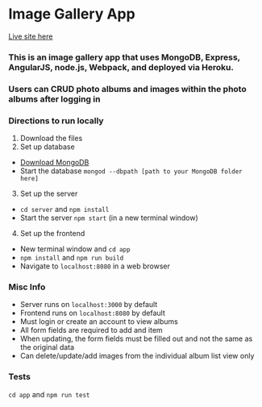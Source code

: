# Image Gallery App

[Live site here](https://dh-photo-album-app.herokuapp.com/#/)

### This is an image gallery app that uses MongoDB, Express, AngularJS, node.js, Webpack, and deployed via Heroku.

### Users can CRUD photo albums and images within the photo albums after logging in

### Directions to run locally
1. Download the files
2. Set up database
  - [Download MongoDB](https://www.mongodb.com/download-center#community)
  - Start the database `mongod --dbpath [path to your MongoDB folder here]`
3. Set up the server
  - `cd server` and `npm install`
  - Start the server `npm start` (in a new terminal window)
4. Set up the frontend
  - New terminal window and `cd app`
  - `npm install` and `npm run build`
  - Navigate to `localhost:8080` in a web browser

### Misc Info
- Server runs on `localhost:3000` by default
- Frontend runs on `localhost:8080` by default
- Must login or create an account to view albums
- All form fields are required to add and item
- When updating, the form fields must be filled out and not the same as the original data
- Can delete/update/add images from the individual album list view only

### Tests
`cd app` and `npm run test`
